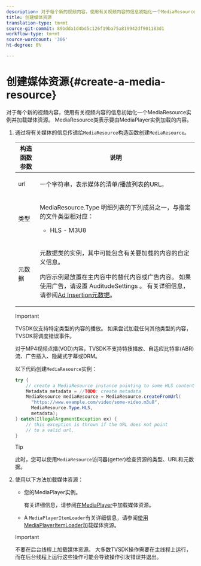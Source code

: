 ```yaml
---
description: 对于每个新的视频内容，使用有关视频内容的信息初始化一个MediaResource实例并加载媒体资源。 MediaResource类表示要由MediaPlayer实例加载的内容。
title: 创建媒体资源
translation-type: tm+mt
source-git-commit: 89bdda1d4bd5c126f19ba75a819942df901183d1
workflow-type: tm+mt
source-wordcount: '306'
ht-degree: 0%

---
```



# 创建媒体资源{#create-a-media-resource}

对于每个新的视频内容，使用有关视频内容的信息初始化一个MediaResource实例并加载媒体资源。 MediaResource类表示要由MediaPlayer实例加载的内容。

1. 通过将有关媒体的信息传递给`MediaResource`构造函数创建`MediaResource`。

   <table id="table_DD0D5D9129D54F73881399B9B4FF546A"> 
    <thead> 
    <tr> 
    <th colname="col1" class="entry"> 构造函数参数 </th> 
    <th colname="col2" class="entry"> 说明 </th> 
    </tr> 
    </thead>
    <tbody> 
    <tr> 
    <td colname="col1"> <p>url </p> </td> 
    <td colname="col2"> <p>一个字符串，表示媒体的清单/播放列表的URL。 </p> </td> 
    </tr> 
    <tr> 
    <td colname="col1"> <p>类型 </p> </td> 
    <td colname="col2"> <p><span class="codeph"> MediaResource.Type </span>明细列表的下列成员之一，与指定的文件类型相对应： 
    <ul id="ul_72636C41CA7E4538A3BE11A79E0282FC"> 
    <li id="li_070960200DEB40E992C58FCB8909AEA3"> <span class="codeph"> HLS  </span> - M3U8 </li> 
    </ul> </p> </td> 
    </tr> 
    <tr> 
    <td colname="col1"> <p>元数据 </p> </td> 
    <td colname="col2"> <p><span class="codeph">元数据</span>类的实例，其中可能包含有关要加载的内容的自定义信息。 </p> <p>内容示例是放置在主内容中的替代内容或广告内容。 如果使用广告，请设置<span class="codeph"> AuditudeSettings </span>。 有关详细信息，请参阅<a href="../../../tvsdk-1.4-for-android/ad-insertion/ad-insertion-metadata/android-1.4-ad-insertion-metadata-set-up.md" format="dita" scope="local">Ad Insertion元数据</a>。 </p> </td> 
    </tr> 
    </tbody> 
    </table>

   >[!IMPORTANT]
   >
   >TVSDK仅支持特定类型的内容的播放。 如果尝试加载任何其他类型的内容，TVSDK将调度错误事件。
   >
   >对于MP4视频点播(VOD)内容，TVSDK不支持特技播放、自适应比特率(ABR)流、广告插入、隐藏式字幕或DRM。

   以下代码创建`MediaResource`实例：

   ```java
   try { 
       // create a MediaResource instance pointing to some HLS content 
       Metadata metadata = //TODO: create metadata  
       MediaResource mediaResource = MediaResource.createFromUrl( 
         "https://www.example.com/video/some-video.m3u8",  
         MediaResource.Type.HLS,  
         metadata); 
   } catch(IllegalArgumentException ex) { 
       // this exception is thrown if the URL does not point  
       // to a valid url. 
   } 
   ```

   >[!TIP]
   >
   >此时，您可以使用`MediaResource`访问器(getter)检查资源的类型、URL和元数据。

1. 使用以下方法加载媒体资源：

   * 您的MediaPlayer实例。

      有关详细信息，请参阅[在MediaPlayer](../../../tvsdk-1.4-for-android/ui-configure/mediaplayer-initialize-for-video/android-1.4-media-resource-load.md)中加载媒体资源。
   * A `MediaPlayerItemLoader`有关详细信息，请参阅[使用MediaPlayerItemLoader](../../../tvsdk-1.4-for-android/ui-configure/mediaplayer-initialize-for-video/android-1.4-media-mediaplayeritemloader.md)加载媒体资源。
   >[!IMPORTANT]
   >
   >不要在后台线程上加载媒体资源。 大多数TVSDK操作需要在主线程上运行，而在后台线程上运行这些操作可能会导致操作引发错误并退出。
